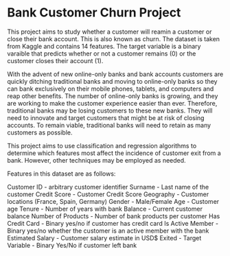 # Bank Customer Churn Project

This project aims to study whether a customer will reamin a customer or close their bank account. This is also known as churn. The dataset is taken from Kaggle and contains 14 features. The target variable is a binary varaible that predicts whether or not a customer remains (0) or the customer closes their account (1).

With the advent of new online-only banks and bank accounts customers are quickly ditching traditional banks and moving to online-only banks so they can bank exclusively on their mobile phones, tablets, and computers and reap other benefits. The number of online-only banks is growing, and they are working to make the customer experience easier than ever. Therefore, traditional banks may be losing customers to these new banks. They will need to innovate and target customers that might be at risk of closing accounts. To remain viable, traditional banks will need to retain as many customers as possible.

This project aims to use classification and regression algorithms to determine which features most affect the incidence of customer exit from a bank. However, other techniques may be employed as needed.

Features in this dataset are as follows:

Customer ID - arbitrary customer identifier
Surname - Last name of the customer
Credit Score - Customer Credit Score
Geography - Customer locations (France, Spain, Germany)
Gender - Male/Female
Age - Customer age
Tenure - Number of years with bank
Balance - Current customer balance
Number of Products - Number of bank products per customer
Has Credit Card - Binary yes/no if customer has credit card
Is Active Member - Binary yes/no whether the customer is an active member with the bank
Estimated Salary - Customer salary estimate in USD$
Exited - Target Variable - Binary Yes/No if customer left bank
